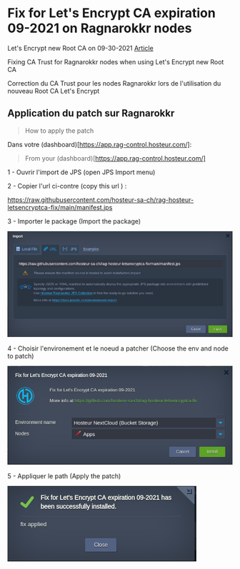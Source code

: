 # Fix for Let's Encrypt CA expiration 09-2021 on Ragnarokkr nodes

Let's Encrypt new Root CA on 09-30-2021
[Article](https://letsencrypt.org/2020/09/17/new-root-and-intermediates.html)

Fixing CA Trust for Ragnarokkr nodes when using Let's Encrypt new Root CA

Correction du CA Trust pour les nodes Ragnarokkr lors de l'utilisation du nouveau Root CA Let's Encrypt

## Application du patch sur Ragnarokkr
>How to apply the patch


Dans votre (dashboard)[https://app.rag-control.hosteur.com/]: 
>From your (dashboard)[https://app.rag-control.hosteur.com/]

1 - Ouvrir l'import de JPS (open JPS Import menu)

2 - Copier l'url ci-contre (copy this url ) : 

https://raw.githubusercontent.com/hosteur-sa-ch/rag-hosteur-letsencryptca-fix/main/manifest.jps

3 - Importer le package (Import the package)

![src3](/images/src_3.png)

4 - Choisir l'environement et le noeud a patcher (Choose the env and node to patch)

![src2](/images/src_2.png)

5 - Appliquer le path (Apply the patch)

![src1](/images/src_1.png)
